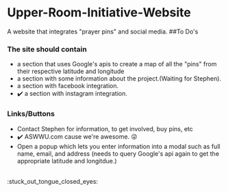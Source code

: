 # Upper-Room-Initiative-Website
A website that integrates "prayer pins" and social media. 
##To Do's
### The site should contain
* a section that uses Google's apis to create a map of all the "pins" from their respective latitude and longitude
* a section with some information about the project.(Waiting for Stephen).
* a section with facebook integration.
* :heavy_check_mark: a section with instagram integration.

### Links/Buttons
* Contact Stephen for information, to get involved, buy pins, etc
* :heavy_check_mark: ASWWU.com cause we're awesome. :stuck_out_tongue_winking_eye:
* Open a popup which lets you enter information into a modal such as full name, email, and address (needs to query Google's api again to get the appropriate latitude and longitdue.)
<br>
:stuck_out_tongue_closed_eyes: 

